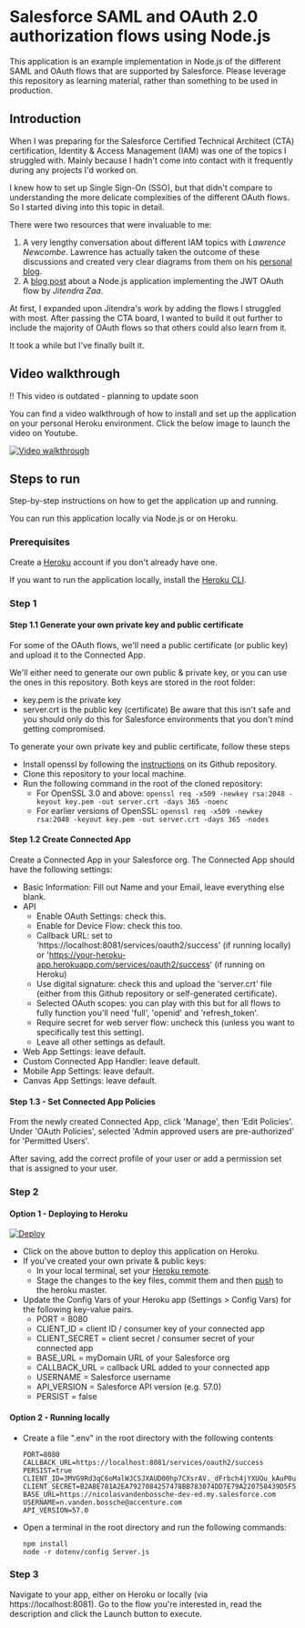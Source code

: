 # Salesforce SAML and OAuth 2.0 authorization flows using Node.js

This application is an example implementation in Node.js of the different SAML and OAuth flows that are supported by Salesforce.
Please leverage this repository as learning material, rather than something to be used in production.

## Introduction

When I was preparing for the Salesforce Certified Technical Architect (CTA) certification, Identity & Access Management (IAM)
was one of the topics I struggled with. Mainly because I hadn't come into contact with it frequently during any projects I'd worked on.

I knew how to set up Single Sign-On (SSO), but that didn't compare to understanding the more delicate
complexities of the different OAuth flows. So I started diving into this topic in detail.

There were two resources that were invaluable to me:

1. A very lengthy conversation about different IAM topics with _Lawrence Newcombe_. Lawrence has actually taken the outcome of these discussions and created very clear diagrams from them on his [personal blog](https://cloudsundial.com/salesforce-identity).
2. A [blog post](https://www.jitendrazaa.com/blog/salesforce/using-jwt-flow-to-authenticate-nodejs-application-with-salesforce/) about a Node.js application implementing the JWT OAuth flow by _Jitendra Zaa_.

At first, I expanded upon Jitendra's work by adding the flows I struggled with most. After passing the CTA board,
I wanted to build it out further to include the majority of OAuth flows so that others could also learn from it.

It took a while but I've finally built it.

## Video walkthrough

!! This video is outdated - planning to update soon

You can find a video walkthrough of how to install and set up the application on your personal Heroku environment.
Click the below image to launch the video on Youtube.

[![Video walkthrough](https://img.youtube.com/vi/iWU9hJ26WuE/0.jpg)](https://www.youtube.com/watch?v=iWU9hJ26WuE)

## Steps to run

Step-by-step instructions on how to get the application up and running.

You can run this application locally via Node.js or on Heroku.

### Prerequisites

Create a [Heroku](https://heroku.com) account if you don't already have one.

If you want to run the application locally, install the [Heroku CLI](https://devcenter.heroku.com/articles/heroku-cli#download-and-install).

### Step 1

#### Step 1.1 Generate your own private key and public certificate

For some of the OAuth flows, we'll need a public certificate (or public key) and upload it to the Connected App.

We'll either need to generate our own public & private key, or you can use the ones in this repository. Both keys are stored in the root folder:

-   key.pem is the private key
-   server.crt is the public key (certificate)
    Be aware that this isn't safe and you should only do this for Salesforce environments that you don't mind getting compromised.

To generate your own private key and public certificate, follow these steps

-   Install openssl by following the [instructions](https://github.com/openssl/openssl#build-and-install) on its Github repository.
-   Clone this repository to your local machine.
-   Run the following command in the root of the cloned repository:
    -   For OpenSSL 3.0 and above: `openssl req -x509 -newkey rsa:2048 -keyout key.pem -out server.crt -days 365 -noenc`
    -   For earlier versions of OpenSSL: `openssl req -x509 -newkey rsa:2048 -keyout key.pem -out server.crt -days 365 -nodes`

#### Step 1.2 Create Connected App

Create a Connected App in your Salesforce org. The Connected App should have the following settings:

-   Basic Information: Fill out Name and your Email, leave everything else blank.
-   API
    -   Enable OAuth Settings: check this.
    -   Enable for Device Flow: check this too.
    -   Callback URL: set to 'https://localhost:8081/services/oauth2/success' (if running locally) or 'https://your-heroku-app.herokuapp.com/services/oauth2/success' (if running on Heroku)
    -   Use digital signature: check this and upload the 'server.crt' file (either from this Github repository or self-generated certificate).
    -   Selected OAuth scopes: you can play with this but for all flows to fully function you'll need 'full', 'openid' and 'refresh_token'.
    -   Require secret for web server flow: uncheck this (unless you want to specifically test this setting).
    -   Leave all other settings as default.
-   Web App Settings: leave default.
-   Custom Connected App Handler: leave default.
-   Mobile App Settings: leave default.
-   Canvas App Settings: leave default.

#### Step 1.3 - Set Connected App Policies

From the newly created Connected App, click 'Manage', then 'Edit Policies'. Under 'OAuth Policies', selected 'Admin approved users are pre-authorized' for 'Permitted Users'.

After saving, add the correct profile of your user or add a permission set that is assigned to your user.

### Step 2

#### Option 1 - Deploying to Heroku

[![Deploy](https://www.herokucdn.com/deploy/button.svg)](https://heroku.com/deploy)

-   Click on the above button to deploy this application on Heroku.
-   If you've created your own private & public keys:
    -   In your local terminal, set your [Heroku remote](https://devcenter.heroku.com/articles/git#for-an-existing-heroku-app).
    -   Stage the changes to the key files, commit them and then [push](https://devcenter.heroku.com/articles/git#deploying-code) to the heroku master.
-   Update the Config Vars of your Heroku app (Settings > Config Vars) for the following key-value pairs.
    -   PORT = 8080
    -   CLIENT_ID = client ID / consumer key of your connected app
    -   CLIENT_SECRET = client secret / consumer secret of your connected app
    -   BASE_URL = myDomain URL of your Salesforce org
    -   CALLBACK_URL = callback URL added to your connected app
    -   USERNAME = Salesforce username
    -   API_VERSION = Salesforce API version (e.g. 57.0)
    -   PERSIST = false

#### Option 2 - Running locally

-   Create a file ".env" in the root directory with the following contents
    ```
    PORT=8080
    CALLBACK_URL=https://localhost:8081/services/oauth2/success
    PERSIST=true
    CLIENT_ID=3MVG9Rd3qC6oMalWJCSJXAUD00hp7CXsrAV._dFrbch4jYXUOu_kAuP0uuRsrzMSSwYqldy5qdylySUwZvkn3
    CLIENT_SECRET=B2ABE781A2EA7927084257478BB783074DD7E79A220758439D5F575C4FC6B7BF
    BASE_URL=https://nicolasvandenbossche-dev-ed.my.salesforce.com
    USERNAME=n.vanden.bossche@accenture.com
    API_VERSION=57.0
    ```
-   Open a terminal in the root directory and run the following commands:
    ```
    npm install
    node -r dotenv/config Server.js
    ```

### Step 3

Navigate to your app, either on Heroku or locally (via https://localhost:8081). Go to the flow you're interested in, read the description and
click the Launch button to execute.
